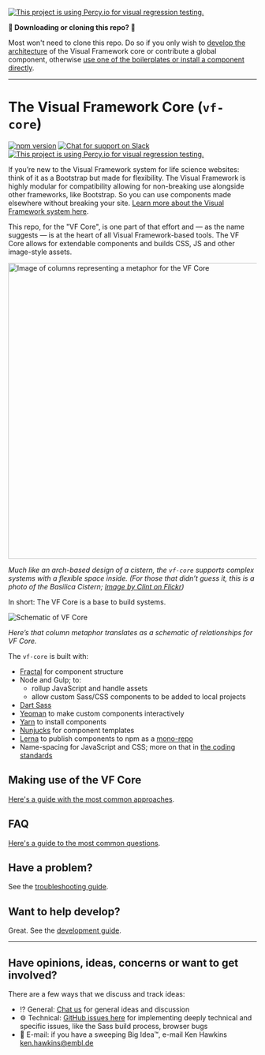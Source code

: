 [![This project is using Percy.io for visual regression testing.](https://percy.io/static/images/percy-badge.svg)](https://percy.io/EMBL/EMBL-Visual-Framework)


**👋 Downloading or cloning this repo? 🛑**

Most won't need to clone this repo. Do so if you only wish to [develop the architecture](https://visual-framework.github.io/vf-core/developing/) of the Visual Framework core or contribute a global component, otherwise [use one of the boilerplates or install a component directly](https://visual-framework.github.io/vf-core/).

---

# The Visual Framework Core (`vf-core`)

[![npm version](https://badge.fury.io/js/%40visual-framework%2Fvf-core.svg)](https://badge.fury.io/js/%40visual-framework%2Fvf-core) [![Chat for support on Slack](https://img.shields.io/static/v1?label=chat&message=Slack&color=blue)](https://join.slack.com/t/visual-framework/shared_invite/enQtNDAxNzY0NDg4NTY0LWFhMjEwNGY3ZTk3NWYxNWVjOWQ1ZWE4YjViZmY1YjBkMDQxMTNlNjQ0N2ZiMTQ1ZTZiMGM4NjU5Y2E0MjM3ZGQ) [![This project is using Percy.io for visual regression testing.](https://percy.io/static/images/percy-badge.svg)](https://percy.io/EMBL/EMBL-Visual-Framework)

If you’re new to the Visual Framework system for life science websites: think of it as a Bootstrap but made for flexibility. The Visual Framework is highly modular for compatibility allowing for non-breaking use alongside other frameworks, like Bootstrap. So you can use components made elsewhere without breaking your site. [Learn more about the Visual Framework system here](https://visual-framework.github.io/vf-core/).

This repo, for the "VF Core", is one part of that effort and — as the name suggests — is at the heart of all Visual Framework-based tools. The VF Core allows for extendable components and builds CSS, JS and other image-style assets.

<img src="README/intro_image.jpg" alt="Image of columns representing a metaphor for the VF Core" width="600" />

*Much like an arch-based design of a cistern, the `vf-core` supports complex systems with a flexible space inside. (For those that didn’t guess it, this is a photo of the Basilica Cistern; [Image by Clint on Flickr](https://www.flickr.com/photos/amberandclint/4086669134/in/photolist-7e8fmE-nGAs7L-5ANpRm-bbDtk2-8fW4a-eZi5N3-5RRtw5-3KvouK-6K6fLC-48S7Tv-m1BVz9-77ZEvU-58GPp8-6ygYZw-5ANs87-5ANp2Q-48S9K6-gr8bps-evst93-7Vyo1U-evpjTg-e1EWNm-dUwmxf-q4ZFUa-auYW6V-7fFJXo-bstDTF-euKd7K-e9LAh3-5zSVSn-evpkb8-dtp995-5k2ATs-aj5HWY-8jbFnQ-MGp6W-57mU2S-bAKj6C-djW5iW-HVYU44-buCcrw-e6JLkQ-djW4bp-7DHGCa-av2Auo-28gPqDR-ea68SD-48S8hT-btjZH8-48W95A/))*

In short: The VF Core is a base to build systems.

<img src="README/diagram.svg" alt="Schematic of VF Core" />

*Here’s that column metaphor translates as a schematic of relationships for VF Core.*

The `vf-core` is built with:

- [Fractal](https://fractal.build/) for component structure
- Node and Gulp; to:
    - rollup JavaScript and handle assets
    - allow custom Sass/CSS components to be added to local projects
- [Dart Sass](https://github.com/sass/dart-sass)
- [Yeoman](https://yeoman.io/) to make custom components interactively
- [Yarn](https://yarnpkg.com/) to install components
- [Nunjucks](https://mozilla.github.io/nunjucks/templating.html) for component templates
- [Lerna](https://lerna.js.org/) to publish components to npm as a [mono-repo](https://www.toptal.com/front-end/guide-to-monorepos/)
- Name-spacing for JavaScript and CSS; more on that in [the coding standards](https://visual-framework.github.io/vf-core/developing/#guidelines)

## Making use of the VF Core

[Here's a guide with the most common approaches](https://visual-framework.github.io/vf-core/building/).

## FAQ

[Here's a guide to the most common questions](https://visual-framework.github.io/vf-core/#faq).

## Have a problem?

See the [troubleshooting guide](https://visual-framework.github.io/vf-core/troubleshooting).

## Want to help develop?

Great. See the [development guide](https://visual-framework.github.io/vf-core/developing/).

---

## Have opinions, ideas, concerns or want to get involved?

There are a few ways that we discuss and track ideas:

- ⁉ General: [Chat us](https://join.slack.com/t/visual-framework/shared_invite/enQtNDAxNzY0NDg4NTY0LWFhMjEwNGY3ZTk3NWYxNWVjOWQ1ZWE4YjViZmY1YjBkMDQxMTNlNjQ0N2ZiMTQ1ZTZiMGM4NjU5Y2E0MjM3ZGQ) for general ideas and discussion
- ⚙️ Technical: [GitHub issues here](https://github.com/visual-framework/vf-core/issues) for implementing deeply technical and specific issues, like the Sass build process, browser bugs
- 🏢 E-mail: if you have a sweeping Big Idea™️, e-mail Ken Hawkins <ken.hawkins@embl.de>
